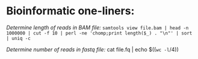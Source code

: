 # Bioinformatic one-liners:

*Determine length of reads in BAM file:*
`samtools view file.bam | head -n 1000000 | cut -f 10 | perl -ne 'chomp;print length($_) . "\n"' | sort | uniq -c`

*Determine number of reads in fastq file:*
cat file.fq | echo $((`wc -l`/4))
